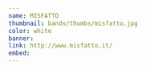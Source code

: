 ```yaml
---
name: MISFATTO
thumbnail: bands/thumbs/misfatto.jpg
color: white
banner:
link: http://www.misfatto.it/
embed:
---
```

